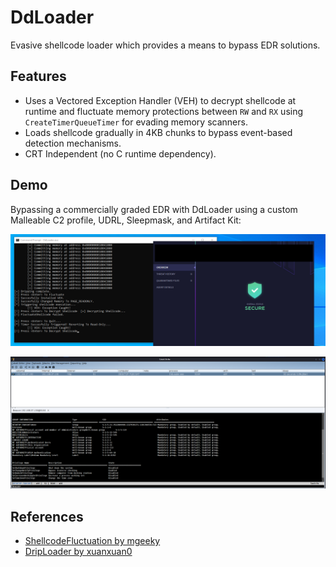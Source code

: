 # DdLoader

Evasive shellcode loader which provides a means to bypass EDR solutions.

## Features
- Uses a Vectored Exception Handler (VEH) to decrypt shellcode at runtime and fluctuate memory protections between `RW` and `RX` using `CreateTimerQueueTimer` for evading memory scanners.
- Loads shellcode gradually in 4KB chunks to bypass event-based detection mechanisms.
- CRT Independent (no C runtime dependency).

## Demo  
Bypassing a commercially graded EDR with DdLoader using a custom Malleable C2 profile, UDRL, Sleepmask, and Artifact Kit:  

![](images/image1.png)

![](images/image2.png)
## References
- [ShellcodeFluctuation by mgeeky](https://github.com/mgeeky/ShellcodeFluctuation)
- [DripLoader by xuanxuan0](https://github.com/xuanxuan0/DripLoader)
